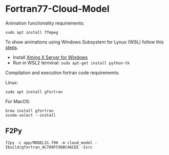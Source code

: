 # Fortran77-Cloud-Model

Animation functionality requirements:

```console
sudo apt install ffmpeg
```

To show animations using Windows Subsystem for Lynux (WSL) follow this [steps](https://stackoverflow.com/questions/43397162/show-matplotlib-plots-and-other-gui-in-ubuntu-wsl1-wsl2).

- Install [Xming X Server for Windows](https://sourceforge.net/projects/xming/)
- Run in WSL2 terminal: `sudo apt-get install python-tk`

Compilation and execution fortran code requirements:

Linux:

```console
sudo apt install gfortran
```

For MacOS:

```console
brew install gfortran
xcode-select --install
```

## F2Py

```console
f2py -c app/MODEL31.f90 -m cloud_model -Ibuild/gfortran_AC789FC96BC46CEE -Isrc
```
